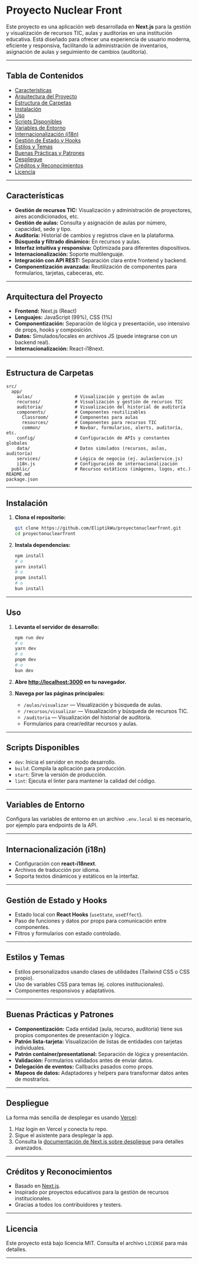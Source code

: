 # Proyecto Nuclear Front

Este proyecto es una aplicación web desarrollada en **Next.js** para la gestión y visualización de recursos TIC, aulas y auditorías en una institución educativa. Está diseñado para ofrecer una experiencia de usuario moderna, eficiente y responsiva, facilitando la administración de inventarios, asignación de aulas y seguimiento de cambios (auditoría).

---

## Tabla de Contenidos

- [Características](#características)
- [Arquitectura del Proyecto](#arquitectura-del-proyecto)
- [Estructura de Carpetas](#estructura-de-carpetas)
- [Instalación](#instalación)
- [Uso](#uso)
- [Scripts Disponibles](#scripts-disponibles)
- [Variables de Entorno](#variables-de-entorno)
- [Internacionalización (i18n)](#internacionalización-i18n)
- [Gestión de Estado y Hooks](#gestión-de-estado-y-hooks)
- [Estilos y Temas](#estilos-y-temas)
- [Buenas Prácticas y Patrones](#buenas-prácticas-y-patrones)
- [Despliegue](#despliegue)
- [Créditos y Reconocimientos](#créditos-y-reconocimientos)
- [Licencia](#licencia)

---

## Características

- **Gestión de recursos TIC:** Visualización y administración de proyectores, aires acondicionados, etc.
- **Gestión de aulas:** Consulta y asignación de aulas por número, capacidad, sede y tipo.
- **Auditoría:** Historial de cambios y registros clave en la plataforma.
- **Búsqueda y filtrado dinámico:** En recursos y aulas.
- **Interfaz intuitiva y responsiva:** Optimizada para diferentes dispositivos.
- **Internacionalización:** Soporte multilenguaje.
- **Integración con API REST:** Separación clara entre frontend y backend.
- **Componentización avanzada:** Reutilización de componentes para formularios, tarjetas, cabeceras, etc.

---

## Arquitectura del Proyecto

- **Frontend:** Next.js (React)
- **Lenguajes:** JavaScript (99%), CSS (1%)
- **Componentización:** Separación de lógica y presentación, uso intensivo de props, hooks y composición.
- **Datos:** Simulados/locales en archivos JS (puede integrarse con un backend real).
- **Internacionalización:** React-i18next.

---

## Estructura de Carpetas

```
src/
  app/
    aulas/                # Visualización y gestión de aulas
    recursos/             # Visualización y gestión de recursos TIC
    auditoria/            # Visualización del historial de auditoría
    components/           # Componentes reutilizables
      Classroom/          # Componentes para aulas
      resources/          # Componentes para recursos TIC
      common/             # Navbar, formularios, alerts, auditoría, etc.
    config/               # Configuración de APIs y constantes globales
    data/                 # Datos simulados (recursos, aulas, auditoría)
    services/             # Lógica de negocio (ej. aulasService.js)
    i18n.js               # Configuración de internacionalización
  public/                 # Recursos estáticos (imágenes, logos, etc.)
README.md
package.json
```

---

## Instalación

1. **Clona el repositorio:**
   ```bash
   git clone https://github.com/EliptikWu/proyectonuclearfront.git
   cd proyectonuclearfront
   ```

2. **Instala dependencias:**
   ```bash
   npm install
   # o
   yarn install
   # o
   pnpm install
   # o
   bun install
   ```

---

## Uso

1. **Levanta el servidor de desarrollo:**

   ```bash
   npm run dev
   # o
   yarn dev
   # o
   pnpm dev
   # o
   bun dev
   ```

2. **Abre [http://localhost:3000](http://localhost:3000) en tu navegador.**

3. **Navega por las páginas principales:**
   - `/aulas/visualizar` — Visualización y búsqueda de aulas.
   - `/recursos/visualizar` — Visualización y búsqueda de recursos TIC.
   - `/auditoria` — Visualización del historial de auditoría.
   - Formularios para crear/editar recursos y aulas.

---

## Scripts Disponibles

- `dev`: Inicia el servidor en modo desarrollo.
- `build`: Compila la aplicación para producción.
- `start`: Sirve la versión de producción.
- `lint`: Ejecuta el linter para mantener la calidad del código.

---

## Variables de Entorno

Configura las variables de entorno en un archivo `.env.local` si es necesario, por ejemplo para endpoints de la API.

---

## Internacionalización (i18n)

- Configuración con **react-i18next**.
- Archivos de traducción por idioma.
- Soporta textos dinámicos y estáticos en la interfaz.

---

## Gestión de Estado y Hooks

- Estado local con **React Hooks** (`useState`, `useEffect`).
- Paso de funciones y datos por props para comunicación entre componentes.
- Filtros y formularios con estado controlado.

---

## Estilos y Temas

- Estilos personalizados usando clases de utilidades (Tailwind CSS o CSS propio).
- Uso de variables CSS para temas (ej. colores institucionales).
- Componentes responsivos y adaptativos.

---

## Buenas Prácticas y Patrones

- **Componentización:** Cada entidad (aula, recurso, auditoría) tiene sus propios componentes de presentación y lógica.
- **Patrón lista-tarjeta:** Visualización de listas de entidades con tarjetas individuales.
- **Patrón container/presentational:** Separación de lógica y presentación.
- **Validación:** Formularios validados antes de enviar datos.
- **Delegación de eventos:** Callbacks pasados como props.
- **Mapeos de datos:** Adaptadores y helpers para transformar datos antes de mostrarlos.

---

## Despliegue

La forma más sencilla de desplegar es usando [Vercel](https://vercel.com/new?utm_medium=default-template&filter=next.js&utm_source=create-next-app&utm_campaign=create-next-app-readme):

1. Haz login en Vercel y conecta tu repo.
2. Sigue el asistente para desplegar la app.
3. Consulta la [documentación de Next.js sobre despliegue](https://nextjs.org/docs/app/building-your-application/deploying) para detalles avanzados.

---

## Créditos y Reconocimientos

- Basado en [Next.js](https://nextjs.org).
- Inspirado por proyectos educativos para la gestión de recursos institucionales.
- Gracias a todos los contribuidores y testers.

---

## Licencia

Este proyecto está bajo licencia MIT. Consulta el archivo `LICENSE` para más detalles.

---
